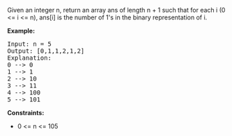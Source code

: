 Given an integer n, return an array ans of length n + 1 such that for each i (0 <= i <= n), ans[i] is the number of 1's in the binary representation of i.

**Example:**
<pre>
Input: n = 5
Output: [0,1,1,2,1,2]
Explanation:
0 --> 0
1 --> 1
2 --> 10
3 --> 11
4 --> 100
5 --> 101
</pre>

**Constraints:**

- 0 <= n <= 105

